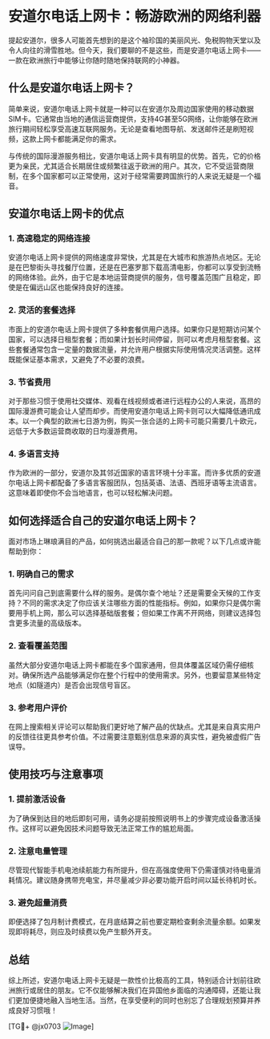 # 安道尔电话上网卡：畅游欧洲的网络利器

提起安道尔，很多人可能首先想到的是这个袖珍国的美丽风光、免税购物天堂以及令人向往的滑雪胜地。但今天，我们要聊的不是这些，而是安道尔电话上网卡——一款在欧洲旅行中能够让你随时随地保持联网的小神器。

## 什么是安道尔电话上网卡？

简单来说，安道尔电话上网卡就是一种可以在安道尔及周边国家使用的移动数据SIM卡。它通常由当地的通信运营商提供，支持4G甚至5G网络，让你能够在欧洲旅行期间轻松享受高速互联网服务。无论是查看地图导航、发送邮件还是刷短视频，这款上网卡都能满足你的需求。

与传统的国际漫游服务相比，安道尔电话上网卡具有明显的优势。首先，它的价格更为亲民，尤其适合长期居住或频繁往返于欧洲的用户。其次，它不受运营商限制，在多个国家都可以正常使用，这对于经常需要跨国旅行的人来说无疑是一个福音。

## 安道尔电话上网卡的优点

### 1. 高速稳定的网络连接

安道尔电话上网卡提供的网络速度非常快，尤其是在大城市和旅游热点地区。无论是在巴黎街头寻找餐厅位置，还是在巴塞罗那下载高清电影，你都可以享受到流畅的网络体验。此外，由于它是本地运营商提供的服务，信号覆盖范围广且稳定，即使是在偏远山区也能保持良好的连接。

### 2. 灵活的套餐选择

市面上的安道尔电话上网卡提供了多种套餐供用户选择。如果你只是短期访问某个国家，可以选择日租型套餐；而如果计划长时间停留，则可以考虑月租型套餐。这些套餐通常包含一定量的数据流量，并允许用户根据实际使用情况灵活调整。这样既能保证基本需求，又避免了不必要的浪费。

### 3. 节省费用

对于那些习惯于使用社交媒体、观看在线视频或者进行远程办公的人来说，高昂的国际漫游费可能会让人望而却步。而使用安道尔电话上网卡则可以大幅降低通讯成本。以一个典型的欧洲七日游为例，购买一张合适的上网卡可能只需要几十欧元，远低于大多数运营商收取的日均漫游费用。

### 4. 多语言支持

作为欧洲的一部分，安道尔及其邻近国家的语言环境十分丰富。而许多优质的安道尔电话上网卡都配备了多语言客服团队，包括英语、法语、西班牙语等主流语言。这意味着即使你不会当地语言，也可以轻松解决问题。

## 如何选择适合自己的安道尔电话上网卡？

面对市场上琳琅满目的产品，如何挑选出最适合自己的那一款呢？以下几点或许能帮助到你：

### 1. 明确自己的需求

首先问问自己到底需要什么样的服务。是偶尔查个地址？还是需要全天候的工作支持？不同的需求决定了你应该关注哪些方面的性能指标。例如，如果你只是偶尔需要用手机上网，那么可以选择基础版套餐；但如果工作离不开网络，则建议选择包含更多流量的高级版本。

### 2. 查看覆盖范围

虽然大部分安道尔电话上网卡都能在多个国家通用，但具体覆盖区域仍需仔细核对。确保所选产品能够满足你在整个行程中的使用需求。另外，也要留意某些特定地点（如隧道内）是否会出现信号盲区。

### 3. 参考用户评价

在网上搜索相关评论可以帮助我们更好地了解产品的优缺点。尤其是来自真实用户的反馈往往更具参考价值。不过需要注意甄别信息来源的真实性，避免被虚假广告误导。

## 使用技巧与注意事项

### 1. 提前激活设备

为了确保到达目的地后即刻可用，请务必提前按照说明书上的步骤完成设备激活操作。这样可以避免因技术问题导致无法正常工作的尴尬局面。

### 2. 注意电量管理

尽管现代智能手机电池续航能力有所提升，但在高强度使用下仍需谨慎对待电量消耗情况。建议随身携带充电宝，并尽量减少非必要功能开启时间以延长待机时长。

### 3. 避免超量消费

即便选择了包月制计费模式，在月底结算之前也要定期检查剩余流量余额。如果发现即将耗尽，则应及时续费以免产生额外开支。

## 总结

综上所述，安道尔电话上网卡无疑是一款性价比极高的工具，特别适合计划前往欧洲旅行或居住的朋友。它不仅能够解决我们在异国他乡面临的沟通障碍，还能让我们更加便捷地融入当地生活。当然，在享受便利的同时也别忘了合理规划预算并养成良好习惯哦！

[TG💪+ @jx0703 ![Image](https://github.com/user-attachments/assets/dbca1d08-cadb-493c-b0ec-ad6f7a83f270)]